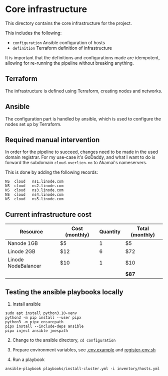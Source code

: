 # Core infrastructure

This directory contains the core infrastructure for the project.

This includes the following:

- `configuration` Ansible configuration of hosts
- `definition` Terraform definition of infrastructure

It is important that the definitions and configurations made are idempotent, allowing for re-running the pipeline without breaking anything.

## Terraform

The infrastructure is defined using Terraform, creating nodes and networks.

## Ansible

The configuration part is handled by ansible, which is used to configure the nodes set up by Terraform.

## Required manual intervention

In order for the pipeline to succeed, changes need to be made in the used domain registrar.
For my use-case it's GoDaddy, and what I want to do is forward the subdomain `cloud.overlien.no` to Akamai's nameservers.

This is done by adding the following records:

```
NS  cloud   ns1.linode.com
NS  cloud   ns2.linode.com
NS  cloud   ns3.linode.com
NS  cloud   ns4.linode.com
NS  cloud   ns5.linode.com
```

## Current infrastructure cost

| Resource            | Cost (monthly) | Quantity | Total (monthly) |
| ------------------- | -------------- | -------- | --------------- |
| Nanode 1GB          | $5             | 1        | $5              |
| Linode 2GB          | $12            | 6        | $72             |
| Linode NodeBalancer | $10            | 1        | $10             |
|                     |                |          | **$87**         |

## Testing the ansible playbooks locally

1. Install ansible

```
sudo apt install python3.10-venv
python3 -m pip install --user pipx
python3 -m pipx ensurepath
pipx install --include-deps ansible
pipx inject ansible jmespath
```

2. Change to the ansible directory, `cd configuration`

3. Prepare environment variables, see [.env.example](configuration/.env.example) and [register-env.sh](configuration/register-env.sh)

4. Run a playbook

```
ansible-playbook playbooks/install-cluster.yml -i inventory/hosts.yml
```
